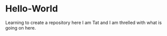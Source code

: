 # Hello-World
Learning to create a repository here
I am Tat and I am threlled with what is going on here. 
